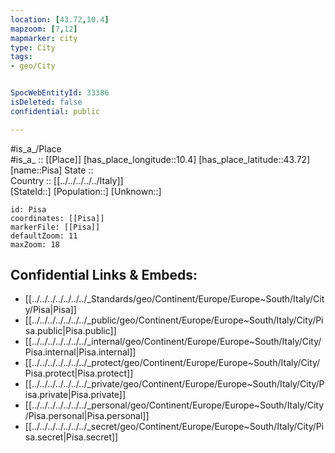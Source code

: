 ```yaml
---
location: [43.72,10.4] 
mapzoom: [7,12] 
mapmarker: city 
type: City
tags:
- geo/City


SpocWebEntityId: 33386
isDeleted: false
confidential: public

---
```

#is_a_/Place  
#is_a_ :: [[Place]] 
[has_place_longitude::10.4] 
[has_place_latitude::43.72] 
[name::Pisa] 
State ::  
Country :: [[../../../../../Italy]]  
[StateId::] 
[Population::] 
[Unknown::] 


```leaflet
id: Pisa
coordinates: [[Pisa]] 
markerFile: [[Pisa]] 
defaultZoom: 11 
maxZoom: 18
```


## Confidential Links & Embeds: 
- [[../../../../../../../_Standards/geo/Continent/Europe/Europe~South/Italy/City/Pisa|Pisa]] 
- [[../../../../../../../_public/geo/Continent/Europe/Europe~South/Italy/City/Pisa.public|Pisa.public]] 
- [[../../../../../../../_internal/geo/Continent/Europe/Europe~South/Italy/City/Pisa.internal|Pisa.internal]] 
- [[../../../../../../../_protect/geo/Continent/Europe/Europe~South/Italy/City/Pisa.protect|Pisa.protect]] 
- [[../../../../../../../_private/geo/Continent/Europe/Europe~South/Italy/City/Pisa.private|Pisa.private]] 
- [[../../../../../../../_personal/geo/Continent/Europe/Europe~South/Italy/City/Pisa.personal|Pisa.personal]] 
- [[../../../../../../../_secret/geo/Continent/Europe/Europe~South/Italy/City/Pisa.secret|Pisa.secret]] 
